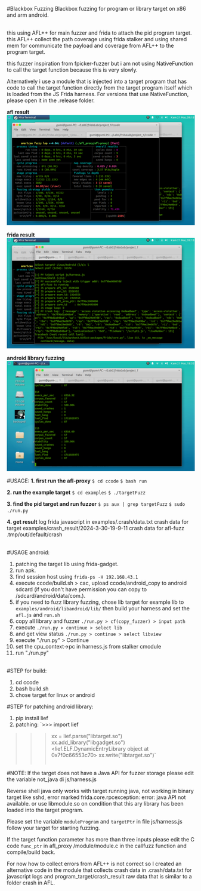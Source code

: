 #Blackbox Fuzzing
Blackbox fuzzing for program or library target on x86 and arm android.
<br><br>

this using AFL++ for main fuzzer and frida
to attach the pid program target. this AFL++ collect the
path coverage using frida stalker and using shared mem for
communicate the payload and coverage from AFL++ to the program target.
<br>

this fuzzer inspiration from fpicker-fuzzer but i am not using
NativeFunction to call the target function because this is very slowly.
<br>

Alternatively i use a module that is injected into a target program that
has code to call the target function directly from the target program itself
which is loaded from the JS Frida harness. For versions that use NativeFunction,
please open it in the .release folder.
<br>

<b>afl result</b>
![](examples/img/afl-fuzz-crash.png)
<br>

<b>frida result</b>
![](examples/img/afl-proxy-result.png)
<br>

<b>android library fuzzing</b>
![](examples/img/android-fuzzlib.png)
<br>


#USAGE:
<b>1. first run the afl-proxy</b>
`$ cd ccode`
`$ bash run`
<br>

<b>2. run the example target</b>
`$ cd examples`
`$ ./targetFuzz`
<br>

<b>3. find the pid target and run fuzzer</b>
`$ ps aux | grep targetFuzz`
`$ sudo ./run.py`
<br>

<b>4. get result</b>
log frida javascript in examples/.crash/data.txt
crash data for target examples/crash_result/2024-3-30-19-9-11
crash data for afl-fuzz .tmp/out/default/crash
<br><br>


#USAGE android:
1. patching the target lib using frida-gadget.<br>
2. run apk.<br>
3. find session host using `frida-ps -H 192.168.43.1`<br>
4. execute ccode/build.sh > cac, upload ccode/android_copy to android sdcard (if you don't have permission
   you can copy to /sdcard/android/data/com.<package>).<br>
5. if you need to fuzz library fuzzing, chose lib target for example lib to `examples/android/libandroid/lib/`
   then build your harness and set the `afl.js` and `run.sh`<br>
6. copy all library and fuzzer `./run.py > cf(copy_fuzzer) > input path`<br>
7. execute `./run.py > continue > select lib` <br>
8. and get view status `./run.py > continue > select libview` <br>
9. execute "./run.py" > Continue <br>
10. set the cpu_context->pc in harness.js from stalker cmodule <br>
11. run "./run.py"
<br><br>

#STEP for build:
1. cd ccode<br>
2. bash build.sh<br>
3. chose target for linux or android<br>


#STEP for patching android library:
1. pip install lief<br>
2. patching:
`>>> import lief
>>> xx = lief.parse("libtarget.so")
>>> xx.add_library("libgadget.so")
<lief.ELF.DynamicEntryLibrary object at 0x7f0c66553c70>
>>> xx.write("libtarget.so")`
<br><br>


#NOTE:
If the target does not have a Java API for fuzzer storage please edit the
variable not_java di js/harness.js

Reverse shell java only works with target running java, not working in binary target like
sshd, error marked frida.core.rpcexception: error: java API not available.
or use libmodule.so on condition that this ary library has been loaded into the target program.

Please set the variable `moduleProgram` and `targetPtr` in file
js/harness.js follow your target for starting fuzzing.


If the target function parameter has more than three inputs please edit the
C code `func_ptr` in afl_proxy /module/module.c in the callfuzz function and compile/build back.

For now how to collect errors from AFL++ is not correct so I created an alternative
code in the module that collects crash data in .crash/data.txt for javascript logs and
program_target/crash_result raw data that is similar to a folder crash in AFL.
